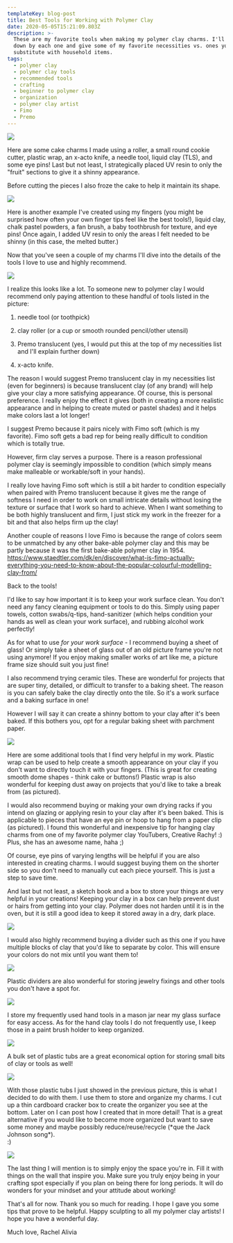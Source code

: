 ```yaml
---
templateKey: blog-post
title: Best Tools for Working with Polymer Clay
date: 2020-05-05T15:21:09.803Z
description: >-
  These are my favorite tools when making my polymer clay charms. I'll break it
  down by each one and give some of my favorite necessities vs. ones you
  substitute with household items.
tags:
  - polymer clay
  - polymer clay tools
  - recommended tools
  - crafting
  - beginner to polymer clay
  - organization
  - polymer clay artist
  - Fimo
  - Premo
---
```

![](/img/watermark_2020-05-04-13-37-33.jpg)

Here are some cake charms I made using a roller, a small round cookie cutter, plastic wrap, an x-acto knife, a needle tool, liquid clay (TLS), and some eye pins! Last but not least, I strategically placed UV resin to only the "fruit" sections to give it a shinny appearance.

Before cutting the pieces I also froze the cake to help it maintain its shape.

![](/img/watermark_2020-05-04-13-33-33.jpg)

Here is another example I've created using my fingers (you might be surprised how often your own finger tips feel like the best tools!), liquid clay, chalk pastel powders, a fan brush, a baby toothbrush for texture, and eye pins! Once again, I added UV resin to only the areas I felt needed to be shinny (in this case, the melted butter.)



Now that you've seen a couple of my charms I'll dive into the details of the tools I love to use and highly recommend. 

![](/img/20200505_110522.jpg)

I realize this looks like a lot. To someone new to polymer clay I would recommend only paying attention to these handful of tools listed in the picture: 

1. needle tool (or toothpick)

2. clay roller (or a cup or smooth rounded pencil/other utensil)

3. Premo translucent (yes, I would put this at the top of my necessities list and I'll explain further down)

4. x-acto knife. 

The reason I would suggest Premo translucent clay in my necessities list (even for beginners) is because translucent clay (of any brand) will help give your clay a more satisfying appearance. Of course, this is personal preference. I really enjoy the effect it gives (both in creating a more realistic appearance and in helping to create muted or pastel shades) and it helps make colors last a lot longer!

I suggest Premo because it pairs nicely with Fimo soft (which is my favorite). Fimo soft gets a bad rep for being really difficult to condition which is totally true. 

However, firm clay serves a purpose. There is a reason professional polymer clay is seemingly impossible to condition (which simply means make malleable or workable/soft in your hands). 

I really love having Fimo soft which is still a bit harder to condition especially when paired with Premo translucent because it gives me the range of softness I need in order to work on small intricate details without losing the texture or surface that I work so hard to achieve. When I want something to be both highly translucent and firm, I just stick my work in the freezer for a bit and that also helps firm up the clay!

Another couple of reasons I love Fimo is because the range of colors seem to be unmatched by any other bake-able polymer clay and this may be partly because it was the first bake-able polymer clay in 1954. <https://www.staedtler.com/dk/en/discover/what-is-fimo-actually-everything-you-need-to-know-about-the-popular-colourful-modelling-clay-from/>

Back to the tools!

I'd like to say how important it is to keep your work surface clean. You don't need any fancy cleaning equipment or tools to do this. Simply using paper towels, cotton swabs/q-tips, hand-sanitizer (which helps condition your hands as well as clean your work surface), and rubbing alcohol work perfectly!

As for what to use *for your work surface -* I recommend buying a sheet of glass! Or simply take a sheet of glass out of an old picture frame you're not using anymore! If you enjoy making smaller works of art like me, a picture frame size should suit you just fine!

I also recommend trying ceramic tiles. These are wonderful for projects that are super tiny, detailed, or difficult to transfer to a baking sheet. The reason is you can safely bake the clay directly onto the tile. So it's a work surface and a baking surface in one!

However I will say it can create a shinny bottom to your clay after it's been baked. If this bothers you, opt for a regular baking sheet with parchment paper.

![](/img/20200505_113100.jpg)

Here are some additional tools that I find very helpful in my work. Plastic wrap can be used to help create a smooth appearance on your clay if you don't want to directly touch it with your fingers. (This is great for creating smooth dome shapes - think cake or buttons!) Plastic wrap is also wonderful for keeping dust away on projects that you'd like to take a break from (as pictured).

I would also recommend buying or making your own drying racks if you intend on glazing or applying resin to your clay after it's been baked. This is applicable to pieces that have an eye pin or hoop to hang from a paper clip (as pictured). I found this wonderful and inexpensive tip for hanging clay charms from one of my favorite polymer clay YouTubers, Creative Rachy! :) Plus, she has an awesome name, haha ;)

Of course, eye pins of varying lengths will be helpful if you are also interested in creating charms. I would suggest buying them on the shorter side so you don't need to manually cut each piece yourself. This is just a step to save time.

And last but not least, a sketch book and a box to store your things are very helpful in your creations! Keeping your clay in a box can help prevent dust or hairs from getting into your clay. Polymer does not harden until it is in the oven, but it is still a good idea to keep it stored away in a dry, dark place.

![](/img/20200505_111437.jpg)

I would also highly recommend buying a divider such as this one if you have multiple blocks of clay that you'd like to separate by color. This will ensure your colors do not mix until you want them to!

![](/img/20200505_111451.jpg)

Plastic dividers are also wonderful for storing jewelry fixings and other tools you don't have a spot for.

![](/img/20200505_111519.jpg)

I store my frequently used hand tools in a mason jar near my glass surface for easy access. As for the hand clay tools I do not frequently use, I keep those in a paint brush holder to keep organized. 

![](/img/20200505_111203.jpg)

A bulk set of plastic tubs are a great economical option for storing small bits of clay or tools as well!

![](/img/20200429_201203.jpg)

With those plastic tubs I just showed in the previous picture, this is what I decided to do with them. I use them to store and organize my charms. I cut up a thin cardboard cracker box to create the organizer you see at the bottom. Later on I can post how I created that in more detail! That is a great alternative if you would like to become more organized but want to save some money and maybe possibly reduce/reuse/recycle (\*que the Jack Johnson song\*).\
:)

![](/img/20200505_111630.jpg)

The last thing I will mention is to simply enjoy the space you're in. Fill it with things on the wall that inspire you. Make sure you truly enjoy being in your crafting spot especially if you plan on being there for long periods. It will do wonders for your mindset and your attitude about working!

That's all for now. Thank you so much for reading. I hope I gave you some tips that prove to be helpful. Happy sculpting to all my polymer clay artists! I hope you have a wonderful day.

Much love, Rachel Alivia